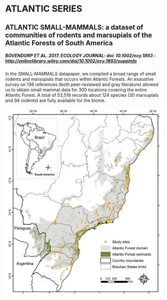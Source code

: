 # ATLANTIC SERIES

## ATLANTIC SMALL-MAMMALS: a dataset of communities of rodents and marsupials of the Atlantic Forests of South America	

##### BOVENDORP ET AL. 2017. ECOLOGY JOURNAL: doi: 10.1002/ecy.1893 - http://onlinelibrary.wiley.com/doi/10.1002/ecy.1893/suppinfo

In the SMALL-MAMMALS datapaper, we compiled a broad range of small rodents and marsupials that occurs within Atlantic Forests. An exaustive survey on 136 references (both peer-reviewed and gray literature) allowed us to obtain small mammal data for 300 locations covering the entire Atlantic Forest. A total of 53,518 records about 124 species (30 marsupials and 94 rodents) are fully available for the biome. 

<p align="center"> 
<img src="FIG01_major.png">
</p>



